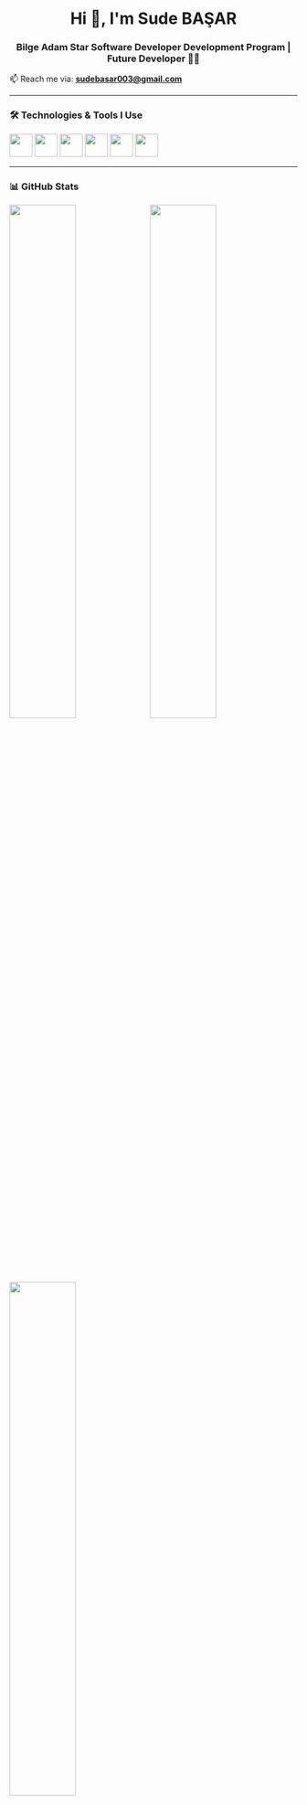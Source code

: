 <h1 align="center">Hi 👋, I'm Sude BAŞAR</h1>
<h3 align="center">Bilge Adam Star Software Developer Development Program | Future Developer 👩‍💻</h3>

📫 Reach me via: **sudebasar003@gmail.com**

---

### 🛠️ Technologies & Tools I Use
<p align="left">
  <img src="https://cdn.jsdelivr.net/gh/devicons/devicon/icons/html5/html5-original.svg" width="40"/>
  <img src="https://cdn.jsdelivr.net/gh/devicons/devicon/icons/css3/css3-original.svg" width="40"/>
  <img src="https://cdn.jsdelivr.net/gh/devicons/devicon/icons/javascript/javascript-original.svg" width="40"/>
  <img src="https://cdn.jsdelivr.net/gh/devicons/devicon/icons/python/python-original.svg" width="40"/>
  <img src="https://cdn.jsdelivr.net/gh/devicons/devicon/icons/java/java-original.svg" width="40"/>
  <img src="https://cdn.jsdelivr.net/gh/devicons/devicon/icons/csharp/csharp-original.svg" width="40"/>
</p>

---

### 📊 GitHub Stats
<p align="left">
  <img src="https://github-readme-stats.vercel.app/api?username=subasarr&show_icons=true&theme=gruvbox" width="48%" />
  <img src="https://github-readme-streak-stats.herokuapp.com?user=subasarr&theme=gruvbox" width="48%" />
</p>
<p align="left">
  <img src="https://github-readme-stats.vercel.app/api/top-langs/?username=subasarr&layout=compact&theme=gruvbox" width="48%" />
</p>

---

### 💼 Projects (Yakında Yayında!)
| Proje | Açıklama |
|-------|----------|
| **PharmaCollect** | Eczane stok ve sipariş yönetimi projesi (yapım aşamasında) |
| **Coming Soon...** | Diğer projeler geliştirildikçe burada yer alacak |

---

### ✨ Little About Me
- 👩‍🎓 Full Stack Developer öğrencisiyim.
- 🧠 Yazılım geliştirme üzerine kendimi geliştiriyorum.
- 🚀 Frontend ve backend alanlarında kendimi deniyorum.
- 🎯 Hedefim aktif bir GitHub geliştiricisi olmak!

---

> ⭐ “Kodlamak hayal gücünü somut hale getirmektir.”  
> Daha fazla proje ile yakında daha aktif bir profil göreceksiniz!


